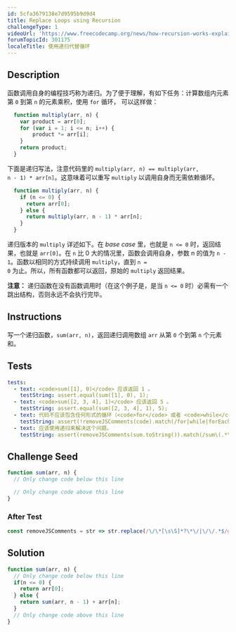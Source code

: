 ```yaml
---
id: 5cfa3679138e7d9595b9d9d4
title: Replace Loops using Recursion
challengeType: 1
videoUrl: 'https://www.freecodecamp.org/news/how-recursion-works-explained-with-flowcharts-and-a-video-de61f40cb7f9/'
forumTopicId: 301175
localeTitle: 使用递归代替循环
---
```


## Description
<section id='description'>
函数调用自身的编程技巧称为递归。为了便于理解，有如下任务：计算数组内元素第 <code>0</code> 到第 <code>n</code> 的元素乘积，使用 <code>for</code> 循环， 可以这样做：

```js
  function multiply(arr, n) {
    var product = arr[0];
    for (var i = 1; i <= n; i++) {
        product *= arr[i];
    }
    return product;
  }
```

下面是递归写法，注意代码里的  <code>multiply(arr, n) == multiply(arr, n - 1) * arr[n]</code>。这意味着可以重写 <code>multiply</code> 以调用自身而无需依赖循环。

```js
  function multiply(arr, n) {
    if (n <= 0) {
      return arr[0];
    } else {
      return multiply(arr, n - 1) * arr[n];
    }
  }
```

递归版本的 <code>multiply</code> 详述如下。在 <dfn>base case</dfn> 里，也就是 <code>n <= 0</code> 时，返回结果，也就是 <code>arr[0]</code>。在 <code>n</code> 比 0 大的情况里，函数会调用自身，参数 n 的值为 <code>n - 1</code>。函数以相同的方式持续调用 <code>multiply</code>，直到 <code>n = 0</code> 为止。所以，所有函数都可以返回，原始的 <code>multiply</code> 返回结果。

<strong>注意：</strong> 递归函数在没有函数调用时（在这个例子是，是当  <code>n <= 0</code> 时）必需有一个跳出结构，否则永远不会执行完毕。

</section>

## Instructions
<section id='instructions'>

写一个递归函数，<code>sum(arr, n)</code>，返回递归调用数组 <code>arr</code> 从第 <code>0</code> 个到第 <code>n</code> 个元素和。

</section>

## Tests
<section id='tests'>

``` yml
tests:
  - text: <code>sum([1], 0)</code> 应该返回 1 。
    testString: assert.equal(sum([1], 0), 1);
  - text: <code>sum([2, 3, 4], 1)</code> 应该返回 5 。
    testString: assert.equal(sum([2, 3, 4], 1), 5);
  - text: 代码不应该包含任何形式的循环（<code>for</code> 或者 <code>while</code> 或者高阶函数比如 <code>forEach</code>，<code>map</code>，<code>filter</code>，或者 <code>reduce</code>。)
    testString: assert(!removeJSComments(code).match(/for|while|forEach|map|filter|reduce/g));
  - text: 应该使用递归来解决这个问题。
    testString: assert(removeJSComments(sum.toString()).match(/sum\(.*\)/g).length > 1);
```

</section>

## Challenge Seed
<section id='challengeSeed'>

<div id='js-seed'>

```js
function sum(arr, n) {
  // Only change code below this line

  // Only change code above this line
}

```

</div>

### After Test
<div id='js-teardown'>

```js
const removeJSComments = str => str.replace(/\/\*[\s\S]*?\*\/|\/\/.*$/gm, '');

```

</div>

</section>

## Solution
<section id='solution'>

```js
function sum(arr, n) {
  // Only change code below this line
  if(n <= 0) {
    return arr[0];
  } else {
    return sum(arr, n - 1) + arr[n];
  }
  // Only change code above this line
}

```

</section>
